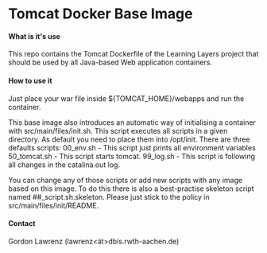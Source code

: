 # Tomcat Docker Base Image
#### What is it's use
This repo contains the Tomcat Dockerfile of the Learning Layers project that should be used by all Java-based Web application containers.

#### How to use it
Just place your war file inside ${TOMCAT_HOME}/webapps and run the container.

This base image also introduces an automatic way of initialising a container with src/main/files/init.sh.
This script executes all scripts in a given directory. As default you need to place them into /opt/init.
There are three defaults scripts:
00_env.sh - This script just prints all environment variables
50_tomcat.sh - This script starts tomcat.
99_log.sh - This script is following all changes in the catalina.out log.

You can change any of those scripts or add new scripts with any image based on this image. To do this there is also a best-practise skeleton script named ##_script.sh.skeleton.
Please just stick to the policy in src/main/files/init/README.

#### Contact
Gordon Lawrenz (lawrenz<ät>dbis.rwth-aachen.de)
